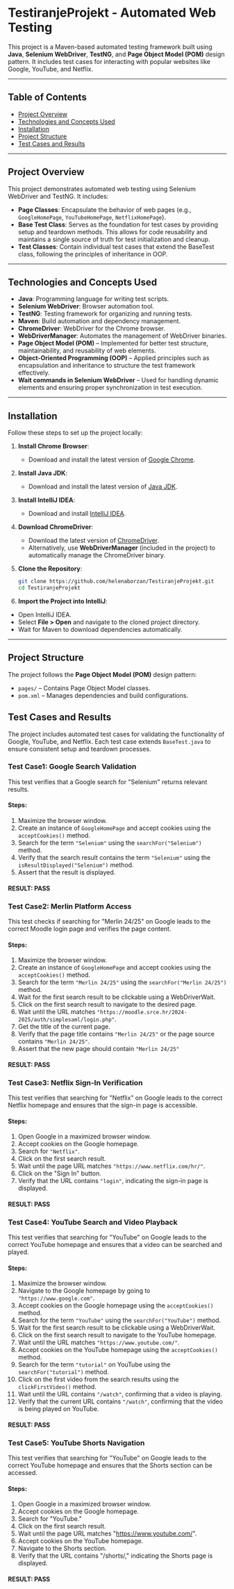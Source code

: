 # TestiranjeProjekt - Automated Web Testing

This project is a Maven-based automated testing framework built using **Java**, **Selenium WebDriver**, **TestNG**, and **Page Object Model (POM)** design pattern. It includes test cases for interacting with popular websites like Google, YouTube, and Netflix.

---

## Table of Contents
- [Project Overview](#project-overview)
- [Technologies and Concepts Used](#technologies-used)
- [Installation](#installation)
- [Project Structure](#project-structure)
- [Test Cases and Results](#test-cases)

---

## Project Overview

This project demonstrates automated web testing using Selenium WebDriver and TestNG. It includes:
- **Page Classes**: Encapsulate the behavior of web pages (e.g., `GoogleHomePage`, `YouTubeHomePage`, `NetflixHomePage`).
- **Base Test Class**: Serves as the foundation for test cases by providing setup and teardown methods. This allows for code reusability and maintains a single source of truth for test initialization and cleanup.
- **Test Classes**: Contain individual test cases that extend the BaseTest class, following the principles of inheritance in OOP.

---

## Technologies and Concepts Used

- **Java**: Programming language for writing test scripts.
- **Selenium WebDriver**: Browser automation tool.
- **TestNG**: Testing framework for organizing and running tests.
- **Maven**: Build automation and dependency management.
- **ChromeDriver**: WebDriver for the Chrome browser.
- **WebDriverManager**: Automates the management of WebDriver binaries.
- **Page Object Model (POM)** – Implemented for better test structure, maintainability, and reusability of web elements.
- **Object-Oriented Programming (OOP)** – Applied principles such as encapsulation and inheritance to structure the test framework effectively.
- **Wait commands in Selenium WebDriver** – Used for handling dynamic elements and ensuring proper synchronization in test execution.

---

## Installation

Follow these steps to set up the project locally:

1. **Install Chrome Browser**:
   - Download and install the latest version of [Google Chrome](https://www.google.com/chrome/).

2. **Install Java JDK**:
   - Download and install the latest version of [Java JDK](https://www.oracle.com/java/technologies/javase-downloads.html).

3. **Install IntelliJ IDEA**:
   - Download and install [IntelliJ IDEA](https://www.jetbrains.com/idea/).

4. **Download ChromeDriver**:
   - Download the latest version of [ChromeDriver](https://sites.google.com/chromium.org/driver/).
   - Alternatively, use **WebDriverManager** (included in the project) to automatically manage the ChromeDriver binary.

5. **Clone the Repository**:
   ```bash
   git clone https://github.com/helenaborzan/TestiranjeProjekt.git
   cd TestiranjeProjekt

6. **Import the Project into IntelliJ**:
- Open IntelliJ IDEA.
- Select **File > Open** and navigate to the cloned project directory.
- Wait for Maven to download dependencies automatically.

---
## Project Structure

The project follows the **Page Object Model (POM)** design pattern:

- `pages/` – Contains Page Object Model classes.
- `pom.xml` – Manages dependencies and build configurations.

## Test Cases and Results

The project includes automated test cases for validating the functionality of Google, YouTube, and Netflix. Each test case extends `BaseTest.java` to ensure consistent setup and teardown processes.

### Test Case1: Google Search Validation

This test verifies that a Google search for "Selenium" returns relevant results.

#### Steps:

1. Maximize the browser window.  
2. Create an instance of `GoogleHomePage` and accept cookies using the `acceptCookies()` method.  
3. Search for the term `"Selenium"` using the `searchFor("Selenium")` method.  
4. Verify that the search result contains the term `"Selenium"` using the `isResultDisplayed("Selenium")` method.  
5. Assert that the result is displayed.

#### RESULT: PASS

### Test Case2: Merlin Platform Access

This test checks if searching for "Merlin 24/25" on Google leads to the correct Moodle login page and verifies the page content.

#### Steps:

1. Maximize the browser window.  
2. Create an instance of `GoogleHomePage` and accept cookies using the `acceptCookies()` method.  
3. Search for the term `"Merlin 24/25"` using the `searchFor("Merlin 24/25")` method.  
4. Wait for the first search result to be clickable using a WebDriverWait.  
5. Click on the first search result to navigate to the desired page.  
6. Wait until the URL matches `"https://moodle.srce.hr/2024-2025/auth/simplesaml/login.php"`.  
7. Get the title of the current page.  
8. Verify that the page title contains `"Merlin 24/25"` or the page source contains `"Merlin 24/25"`.  
9. Assert that the new page should contain `"Merlin 24/25"`

#### RESULT: PASS

### Test Case3: Netflix Sign-In Verification

This test verifies that searching for "Netflix" on Google leads to the correct Netflix homepage and ensures that the sign-in page is accessible.

#### Steps:
1. Open Google in a maximized browser window.  
2. Accept cookies on the Google homepage.  
3. Search for `"Netflix"`.  
4. Click on the first search result.  
5. Wait until the page URL matches `"https://www.netflix.com/hr/"`.  
6. Click on the "Sign In" button.  
7. Verify that the URL contains `"login"`, indicating the sign-in page is displayed.  

#### RESULT: PASS

### Test Case4: YouTube Search and Video Playback

This test verifies that searching for "YouTube" on Google leads to the correct YouTube homepage and ensures that a video can be searched and played.

#### Steps:

1. Maximize the browser window.  
2. Navigate to the Google homepage by going to `"https://www.google.com"`.  
3. Accept cookies on the Google homepage using the `acceptCookies()` method.  
4. Search for the term `"YouTube"` using the `searchFor("YouTube")` method.  
5. Wait for the first search result to be clickable using a WebDriverWait.  
6. Click on the first search result to navigate to the YouTube homepage.  
7. Wait until the URL matches `"https://www.youtube.com/"`.  
8. Accept cookies on the YouTube homepage using the `acceptCookies()` method.  
9. Search for the term `"tutorial"` on YouTube using the `searchFor("tutorial")` method.  
10. Click on the first video from the search results using the `clickFirstVideo()` method.  
11. Wait until the URL contains `"/watch"`, confirming that a video is playing.  
12. Verify that the current URL contains `"/watch"`, confirming that the video is being played on YouTube.

#### RESULT: PASS

### Test Case5: YouTube Shorts Navigation

This test verifies that searching for "YouTube" on Google leads to the correct YouTube homepage and ensures that the Shorts section can be accessed.

#### Steps:
1. Open Google in a maximized browser window.
2. Accept cookies on the Google homepage.
3. Search for "YouTube."
4. Click on the first search result.
5. Wait until the page URL matches "https://www.youtube.com/".
6. Accept cookies on the YouTube homepage.
7. Navigate to the Shorts section.
8. Verify that the URL contains "/shorts/," indicating the Shorts page is displayed.

#### RESULT: PASS
